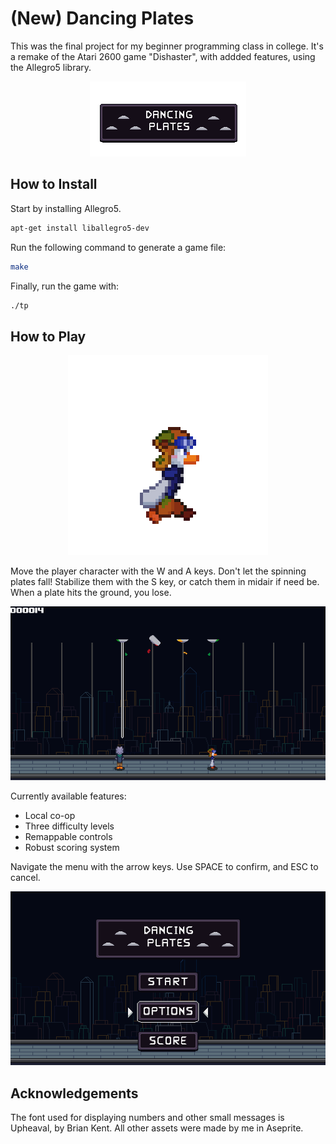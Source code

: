 
# (New) Dancing Plates

This was the final project for my beginner programming class in college. It's a remake of the Atari 2600 game "Dishaster", with addded features, using the Allegro5 library.

<p align="center">
  <img src="https://github.com/matp30/dancing-plates/blob/323d4918cb7e9ec5c16753c89fe1a56a06f59abd/game_files/title.png" />
</p>


## How to Install

Start by installing Allegro5.
```bash
apt-get install liballegro5-dev
```
Run the following command to generate a game file:
```bash
make
```
Finally, run the game with:
```bash
./tp
```

## How to Play

<p align="center">
  <img src="https://github.com/matp30/dancing-plates/blob/e5b2b78a2e54c1cc45abd49e69eb0dd5678f1881/images/completehunt.gif" />
</p>

Move the player character with the W and A keys. Don't let the spinning plates fall! Stabilize them with the S key, or catch them in midair if need be. When a plate hits the ground, you lose.

<p align="center">
  <img src="https://github.com/matp30/dancing-plates/blob/e13a99abcf848276ebade1c88d02510867e75f6f/images/screenshot-2.png" />
</p>

Currently available features:
- Local co-op
- Three difficulty levels
- Remappable controls
- Robust scoring system

Navigate the menu with the arrow keys. Use SPACE to confirm, and ESC to cancel.

<p align="center">
  <img src="https://github.com/matp30/dancing-plates/blob/e13a99abcf848276ebade1c88d02510867e75f6f/images/screenshot-1.png" />
</p>

## Acknowledgements

The font used for displaying numbers and other small messages is Upheaval, by Brian Kent.
All other assets were made by me in Aseprite.

